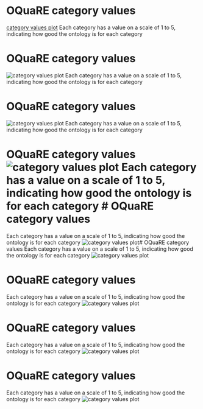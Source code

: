 # OQuaRE category values
[category values plot](ontologyAGROcategory_values.png)
Each category has a value on a scale of 1 to 5, indicating how good the ontology is for each category
# OQuaRE category values
![category values plot](ontologyAGROcategory_values.png)
Each category has a value on a scale of 1 to 5, indicating how good the ontology is for each category
# OQuaRE category values
![category values plot](ontologyAGROcategory_values.png)
Each category has a value on a scale of 1 to 5, indicating how good the ontology is for each category
# OQuaRE category values  ![category values plot](ontologyAGROcategory_values.png)  Each category has a value on a scale of 1 to 5, indicating how good the ontology is for each category  # OQuaRE category values
Each category has a value on a scale of 1 to 5, indicating how good the ontology is for each category
![category values plot](ontologyAGROcategory_values.png)# OQuaRE category values
Each category has a value on a scale of 1 to 5, indicating how good the ontology is for each category
![category values plot](ontologyAGROcategory_values.png)
# OQuaRE category values
Each category has a value on a scale of 1 to 5, indicating how good the ontology is for each category
![category values plot](ontologyAGROcategory_values.png)
# OQuaRE category values
Each category has a value on a scale of 1 to 5, indicating how good the ontology is for each category
![category values plot](ontologyAGROcategory_values.png)
# OQuaRE category values
Each category has a value on a scale of 1 to 5, indicating how good the ontology is for each category
![category values plot](ontologyAGROcategory_values.png)
